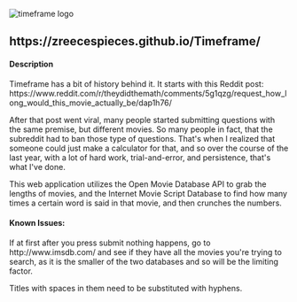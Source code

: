 ![timeframe logo](https://i.imgur.com/dU2lgU0.png)
<h2>https://zreecespieces.github.io/Timeframe/</h2>
<h4>Description</h4>
<p>Timeframe has a bit of history behind it. It starts with this Reddit post: https://www.reddit.com/r/theydidthemath/comments/5g1qzg/request_how_long_would_this_movie_actually_be/dap1h76/</p>
<p>After that post went viral, many people started submitting questions with the same premise, but different movies. So many people in fact, that the subreddit had to ban those type of questions. That's when I realized that someone could just make a calculator for that, and so over the course of the last year, with a lot of hard work, trial-and-error, and persistence, that's what I've done.</p>

<p>This web application utilizes the Open Movie Database API to grab the lengths of movies, and the Internet Movie Script Database to find how many times a certain word is said in that movie, and then crunches the numbers.</p>
<h4>Known Issues:</h4>
<p>If at first after you press submit nothing happens, go to http://www.imsdb.com/ and see if they have all the movies you're trying to search, as it is the smaller of the two databases and so will be the limiting factor.</p>

<p>Titles with spaces in them need to be substituted with hyphens.</p>
